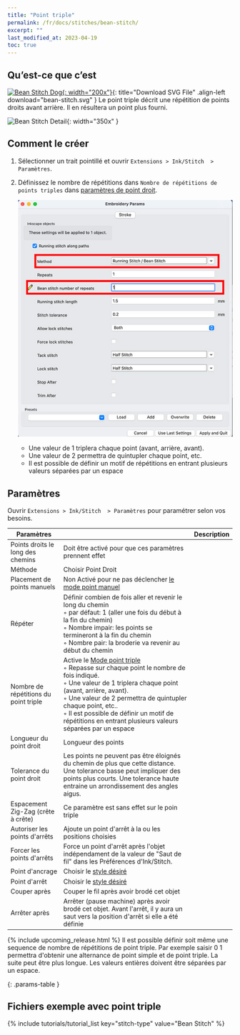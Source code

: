 ```yaml
---
title: "Point triple"
permalink: /fr/docs/stitches/bean-stitch/
excerpt: ""
last_modified_at: 2023-04-19
toc: true
---
```

## Qu’est-ce que c’est
[![Bean Stitch Dog](/assets/images/docs/bean-stitch-example.jpg){: width="200x"}](/assets/images/docs/bean-stitch.svg){: title="Download SVG File" .align-left download="bean-stitch.svg" }
Le point triple décrit une répétition de points droits avant arrière. Il en résultera un point plus fourni.

![Bean Stitch Detail](/assets/images/docs/bean-stitch-detail.jpg){: width="350x" }

## Comment le créer
1. Sélectionner un trait pointillé et ouvrir  `Extensions > Ink/Stitch  > Paramètres`.

2. Définissez le nombre de répétitions dans `Nombre de répétitions de points triples` dans [paramètres de point droit](/fr/docs/stitches/running-stitch).

   ![Bean Stitch Params](/assets/images/docs/en/params-bean-stitch.jpg)

   * Une valeur de 1 triplera chaque point (avant, arrière, avant).
   * Une valeur de 2 permettra de quintupler chaque point, etc.
   * Il est possible de définir un motif de répétitions en entrant plusieurs valeurs séparées par un espace
  
## Paramètres

Ouvrir `Extensions > Ink/Stitch  > Paramètres` pour paramétrer selon vos besoins.

Paramètres||Description
---|--|---
Points droits le long des chemins |Doit être activé pour que ces paramètres prennent effet
Méthode                           |Choisir Point Droit
Placement de points manuels       |Non Activé pour ne pas déclencher [le mode point manuel](/fr/docs/stitches/manual-stitch/)
Répéter                           |Définir combien de fois aller et revenir le long du chemin<br />◦ par défaut: 1 (aller une fois du début à la fin du chemin)<br />◦ Nombre impair: les points se termineront à la fin du chemin<br />◦ Nombre pair: la broderie va revenir au début du chemin
Nombre de répétitions du point triple |Active le [Mode point triple](/fr/docs/stitches/bean-stitch/)<br />◦ Repasse sur chaque point le nombre de fois indiqué.<br />◦ Une valeur de 1 triplera chaque point (avant, arrière, avant).<br />◦ Une valeur de 2 permettra de quintupler chaque point, etc..<br />◦ Il est possible de définir un motif de répétitions en entrant plusieurs valeurs séparées par un espace
Longueur du point droit           |Longueur des points 
Tolerance du point droit          |Les points ne peuvent pas être éloignés du chemin de plus que cette distance. Une tolerance basse peut impliquer des points plus courts. Une tolerance haute entraine un arrondissement des angles aigus.
Espacement Zig-Zag (crête à crête)|Ce paramètre est sans effet sur le poin triple
Autoriser les points d'arrêts     |Ajoute un point d'arrêt à la ou les positions choisies
Forcer les points d'arrêts        |Force un point d'arrêt après l'objet indépendament de la valeur de "Saut de fil" dans les Préférences d'Ink/Stitch.
Point d'ancrage                  |Choisir le  [style désiré](/fr/docs/stitches/lock-stitches/)
Point d'arrêt                    |Choisir le  [style désiré](/fr/docs/stitches/lock-stitches/)
Couper après                      |Couper le fil après avoir brodé cet objet
Arrêter après                     |Arrêter (pause machine) après avoir brodé cet objet. Avant l'arrêt, il y aura un saut vers la position d'arrêt si elle a été définie

{% include upcoming_release.html %} 
Il est possible définir soit même une sequence de nombre de répétitions de point triple. Par exemple saisir 0 1 permettra d'obtenir une alternance de point simple et de point triple. La suite peut être plus longue. Les valeurs entières doivent être séparées par un espace.



{: .params-table }

## Fichiers exemple avec point triple
{% include tutorials/tutorial_list key="stitch-type" value="Bean Stitch" %}

